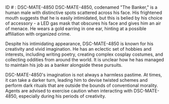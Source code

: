 ID # : DSC-MATE-4850
DSC-MATE-4850, codenamed "The Banker," is a human male with distinctive spots scattered across his face. His frightened mouth suggests that he is easily intimidated, but this is belied by his choice of accessory - a LED gas mask that obscures his face and gives him an air of menace. He wears a gold earring in one ear, hinting at a possible affiliation with organized crime. 

Despite his intimidating appearance, DSC-MATE-4850 is known for his creativity and vivid imagination. He has an eclectic set of hobbies and interests, including writing poetry, creating complex cosplay costumes, and collecting oddities from around the world. It is unclear how he has managed to maintain his job as a banker alongside these pursuits.

DSC-MATE-4850's imagination is not always a harmless pastime. At times, it can take a darker turn, leading him to devise twisted schemes and perform dark rituals that are outside the bounds of conventional morality. Agents are advised to exercise caution when interacting with DSC-MATE-4850, especially during his periods of creativity.